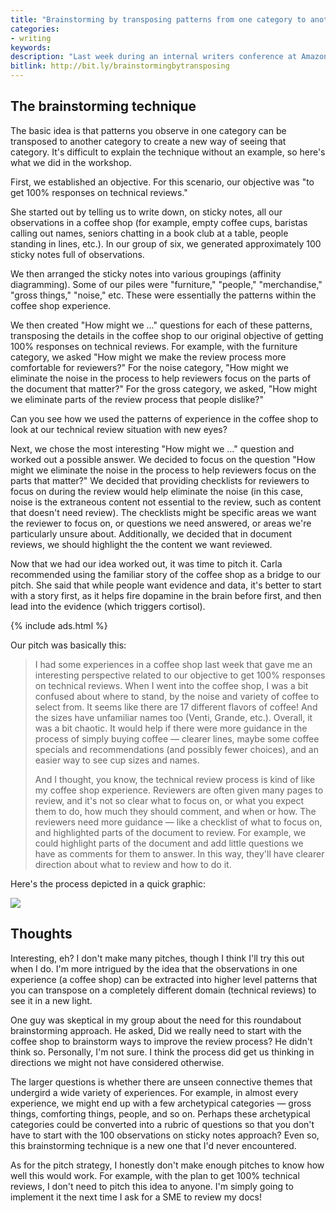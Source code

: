 ```yaml
---
title: "Brainstorming by transposing patterns from one category to another"
categories:
- writing
keywords:
description: "Last week during an internal writers conference at Amazon, Carla Johnson (co-author of the <i>Experiences: 7th Era of Marketing</i> and other books) gave a workshop that ostensibly was about how to create more persuasive pitches for change within an organization. But what resonated with me a bit more was the novel technique for brainstorming by transposing categories of experience, which despite my background in literature and writing, I had never encountered."
bitlink: http://bit.ly/brainstormingbytransposing
---
```


## The brainstorming technique

The basic idea is that patterns you observe in one category can be transposed to another category to create a new way of seeing that category. It's difficult to explain the technique without an example, so here's what we did in the workshop.

First, we established an objective. For this scenario, our objective was "to get 100% responses on technical reviews."

She started out by telling us to write down, on sticky notes, all our observations in a coffee shop (for example, empty coffee cups, baristas calling out names, seniors chatting in a book club at a table, people standing in lines, etc.). In our group of six, we generated approximately 100 sticky notes full of observations.

We then arranged the sticky notes into various groupings (affinity diagramming). Some of our piles were "furniture," "people," "merchandise," "gross things," "noise," etc. These were essentially the patterns within the coffee shop experience.

We then created "How might we ..." questions for each of these patterns, transposing the details in the coffee shop to our original objective of getting 100% responses on technical reviews. For example, with the furniture category, we asked "How might we make the review process more comfortable for reviewers?" For the noise category, "How might we eliminate the noise in the process to help reviewers focus on the parts of the document that matter?" For the gross category, we asked, "How might we eliminate parts of the review process that people dislike?"

Can you see how we used the patterns of experience in the coffee shop to look at our technical review situation with new eyes?

Next, we chose the most interesting "How might we ..." question and worked out a possible answer. We decided to focus on the question "How might we eliminate the noise in the process to help reviewers focus on the parts that matter?" We decided that providing checklists for reviewers to focus on during the review would help eliminate the noise (in this case, noise is the extraneous content not essential to the review, such as content that doesn't need review). The checklists might be specific areas we want the reviewer to focus on, or questions we need answered, or areas we're particularly unsure about. Additionally, we decided that in document reviews, we should highlight the the content we want reviewed.

Now that we had our idea worked out, it was time to pitch it. Carla recommended using the familiar story of the coffee shop as a bridge to our pitch. She said that while people want evidence and data, it's better to start with a story first, as it helps fire dopamine in the brain before first, and then lead into the evidence (which triggers cortisol).

{% include ads.html %}

Our pitch was basically this:

> I had some experiences in a coffee shop last week that gave me an interesting perspective related to our objective to get 100% responses on technical reviews. When I went into the coffee shop, I was a bit confused about where to stand, by the noise and variety of coffee to select from. It seems like there are 17 different flavors of coffee! And the sizes have unfamiliar names too (Venti, Grande, etc.). Overall, it was a bit chaotic. It would help if there were more guidance in the process of simply buying coffee &mdash; clearer lines, maybe some coffee specials and recommendations (and possibly fewer choices), and an easier way to see cup sizes and names.
>
> And I thought, you know, the technical review process is kind of like my coffee shop experience. Reviewers are often given many pages to review, and it's not so clear what to focus on, or what you expect them to do, how much they should comment, and when or how. The reviewers need more guidance &mdash; like a checklist of what to focus on, and highlighted parts of the document to review. For example, we could highlight parts of the document and add little questions we have as comments for them to answer. In this way, they'll have clearer direction about what to review and how to do it.

Here's the process depicted in a quick graphic:

<img src="https://s3.us-west-1.wasabisys.com/idbwmedia.com/images/carlajohnsonworkshop_process.svg" />

## Thoughts

Interesting, eh? I don't make many pitches, though I think I'll try this out when I do. I'm more intrigued by the idea that the observations in one experience (a coffee shop) can be extracted into higher level patterns that you can transpose on a completely different domain (technical reviews) to see it in a new light.

One guy was skeptical in my group about the need for this roundabout brainstorming approach. He asked, Did we really need to start with the coffee shop to brainstorm ways to improve the review process? He didn't think so. Personally, I'm not sure. I think the process did get us thinking in directions we might not have considered otherwise.

The larger questions is whether there are unseen connective themes that undergird a wide variety of experiences. For example, in almost every experience, we might end up with a few archetypical categories &mdash; gross things, comforting things, people, and so on. Perhaps these archetypical categories could be converted into a rubric of questions so that you don't have to start with the 100 observations on sticky notes approach? Even so, this brainstorming technique is a new one that I'd never encountered.

As for the pitch strategy, I honestly don't make enough pitches to know how well this would work. For example, with the plan to get 100% technical reviews, I don't need to pitch this idea to anyone. I'm simply going to implement it the next time I ask for a SME to review my docs!
